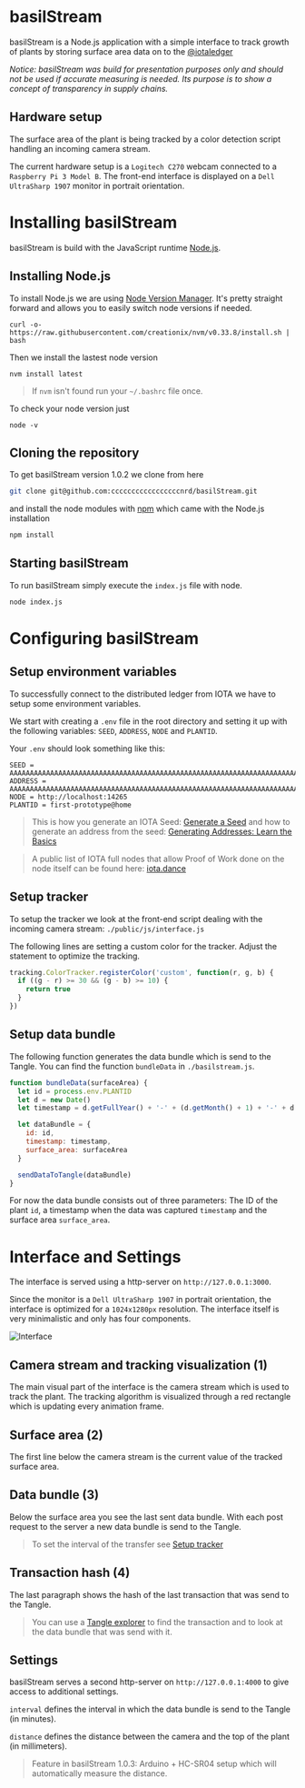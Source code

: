 # basilStream

basilStream is a Node.js application with a simple interface to track growth of plants by storing surface area data on to the [@iotaledger](https://github.com/iotaledger)

*Notice: basilStream was build for presentation purposes only and should not be used if accurate measuring is needed. Its purpose is to show a concept of transparency in supply chains.*

## Hardware setup

The surface area of the plant is being tracked by a color detection script handling an incoming camera stream.

The current hardware setup is a `Logitech C270` webcam connected to a `Raspberry Pi 3 Model B`. The front-end interface is displayed on a `Dell UltraSharp 1907` monitor in portrait orientation.

# Installing basilStream

basilStream is build with the JavaScript runtime [Node.js](https://nodejs.org).

## Installing Node.js

To install Node.js we are using [Node Version Manager](https://github.com/creationix/nvm). It's pretty straight forward and allows you to easily switch node versions if needed.

```shell
curl -o- https://raw.githubusercontent.com/creationix/nvm/v0.33.8/install.sh | bash
```

Then we install the lastest node version

```shell
nvm install latest
```
> If `nvm` isn't found run your `~/.bashrc` file once.

To check your node version just

```shell
node -v
```

## Cloning the repository

To get basilStream version 1.0.2 we clone from here

```bash
git clone git@github.com:cccccccccccccccccnrd/basilStream.git
```

and install the node modules with [npm](https://www.npmjs.com/) which came with the Node.js installation

```bash
npm install
```

## Starting basilStream

To run basilStream simply execute the `index.js` file with node.

```bash
node index.js
```

# Configuring basilStream

## Setup environment variables

To successfully connect to the distributed ledger from IOTA we have to setup some environment variables.

We start with creating a `.env` file in the root directory and setting it up with the following variables: `SEED`, `ADDRESS`, `NODE` and `PLANTID`.

Your `.env` should look something like this:

```
SEED = AAAAAAAAAAAAAAAAAAAAAAAAAAAAAAAAAAAAAAAAAAAAAAAAAAAAAAAAAAAAAAAAAAAAAAAAAAAAAAAAA
ADDRESS = AAAAAAAAAAAAAAAAAAAAAAAAAAAAAAAAAAAAAAAAAAAAAAAAAAAAAAAAAAAAAAAAAAAAAAAAAAAAAAAAAAAAAAAAAA
NODE = http://localhost:14265
PLANTID = first-prototype@home
```
> This is how you generate an IOTA Seed: [Generate a Seed](https://helloiota.com/generate-seed.html) and how to generate an address from the seed: [Generating Addresses: Learn the Basics](https://learn.iota.org/tutorial/generating-addresses-learn-the-basics)

> A public list of IOTA full nodes that allow Proof of Work done on the node itself can be found here:
[iota.dance](http://iota.dance/nodes)

## Setup tracker

To setup the tracker we look at the front-end script dealing with the incoming camera stream: `./public/js/interface.js`

The following lines are setting a custom color for the tracker. Adjust the statement to optimize the tracking.

```javascript
tracking.ColorTracker.registerColor('custom', function(r, g, b) {
  if ((g - r) >= 30 && (g - b) >= 10) {
    return true
  }
})
```

## Setup data bundle

The following function generates the data bundle which is send to the Tangle. You can find the function `bundleData` in `./basilstream.js`.

```javascript
function bundleData(surfaceArea) {
  let id = process.env.PLANTID
  let d = new Date()
  let timestamp = d.getFullYear() + '-' + (d.getMonth() + 1) + '-' + d.getDate() + '-' + d.getHours() + '-' + d.getMinutes()

  let dataBundle = {
    id: id,
    timestamp: timestamp,
    surface_area: surfaceArea
  }

  sendDataToTangle(dataBundle)
}
```

For now the data bundle consists out of three parameters: The ID of the plant `id`, a timestamp when the data was captured `timestamp` and the surface area `surface_area`.

# Interface and Settings

The interface is served using a http-server on `http://127.0.0.1:3000`.

Since the monitor is a `Dell UltraSharp 1907` in portrait orientation, the interface is optimized for a `1024x1280px` resolution. The interface itself is very minimalistic and only has four components.

![Interface](https://i.imgur.com/SXTdfDI.png)

## Camera stream and tracking visualization (1)

The main visual part of the interface is the camera stream which is used to track the plant. The tracking algorithm is visualized through a red rectangle which is updating every animation frame.

## Surface area (2)

The first line below the camera stream is the current value of the tracked surface area.

## Data bundle (3)

Below the surface area you see the last sent data bundle. With each post request to the server a new data bundle is send to the Tangle.
> To set the interval of the transfer see [Setup tracker](configuration.md#setup-tracker)

## Transaction hash (4)

The last paragraph shows the hash of the last transaction that was send to the Tangle.
> You can use a [Tangle explorer](http://www.thetangle.org) to find the transaction and to look at the data bundle that was send with it.

## Settings

basilStream serves a second http-server on `http://127.0.0.1:4000` to give access to additional settings.

`interval` defines the interval in which the data bundle is send to the Tangle (in minutes).

`distance` defines the distance between the camera and the top of the plant (in millimeters).
> Feature in basilStream 1.0.3: Arduino + HC-SR04 setup which will automatically measure the distance.
